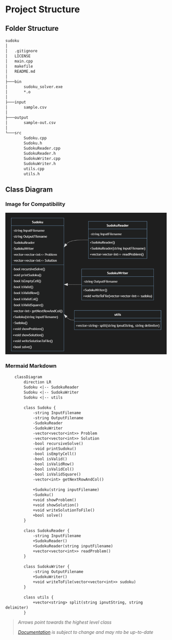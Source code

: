 # Project Structure

## Folder Structure

```shell
sudoku
│
│   .gitignore
│   LICENSE
│   main.cpp
│   makefile
│   README.md
│
├───bin
│       sudoku_solver.exe
│       *.o
│
├───input
│       sample.csv
│
├───output
│       sample-out.csv
│
└───src
        Sudoku.cpp
        Sudoku.h
        SudokuReader.cpp
        SudokuReader.h
        SudokuWriter.cpp
        SudokuWriter.h
        utils.cpp
        utils.h
```

## Class Diagram

### Image for Compatibility

![class diagram](../imgs/class_diagram.png)

### Mermaid Markdown

```mermaid
    classDiagram
        direction LR
        Sudoku <|-- SudokuReader
        Sudoku <|-- SudokuWriter
        Sudoku <|-- utils

        class Sudoku {
            -string InputFilename
            -string OutputFilename
            -SudokuReader
            -SudokuWriter
            -vector<vector<int>> Problem
            -vector<vector<int>> Solution
            -bool recursiveSolve()
            -void printSudoku()
            -bool isEmptyCell()
            -bool isValid()
            -bool isValidRow()
            -bool isValidCol()
            -bool isValidSquare()
            -vector<int> getNextRowAndCol()
            
            +Sudoku(string inputFilename)
            ~Sudoku()
            +void showProblem()
            +void showSolution()
            +void writeSolutionToFile()
            +bool solve()
        }

        class SudokuReader {
            -string InputFilename
            +SudokuReader()
            +SudokuReader(string inputFilename)
            +vector<vector<int>> readProblem()
        }

        class SudokuWriter {
            -string OutputFilename
            +SudokuWriter()
            +void writeToFile(vector<vector<int>> sudoku)
        }

        class utils {
            +vector<string> split(string ipnutString, string delimiter)
        }
```

> *Arrows point towards the highest level class*
>
> *[Documentation](../docs/) is subject to change and may nto be up-to-date*
